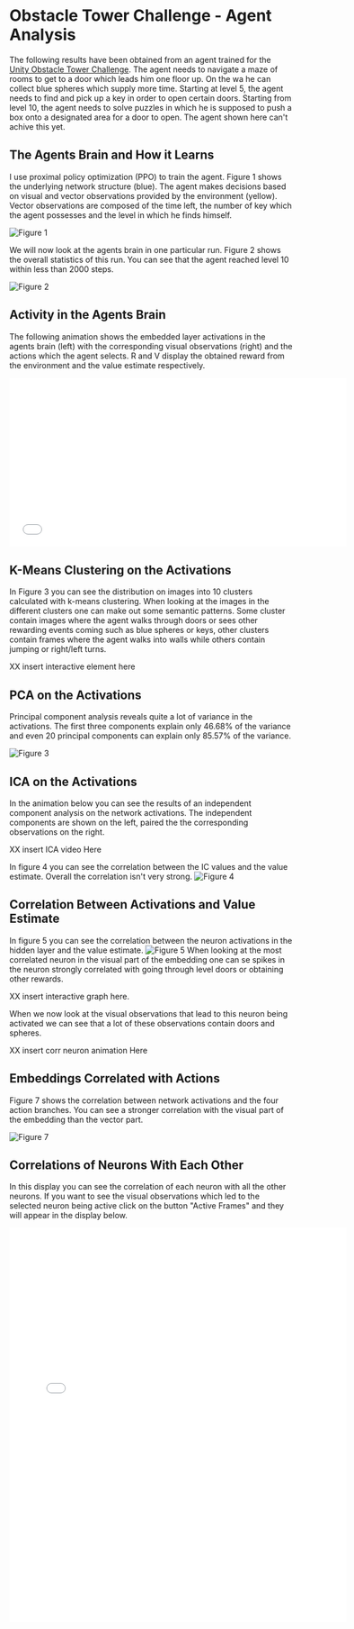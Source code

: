 # Obstacle Tower Challenge - Agent Analysis

The following results have been obtained from an agent trained for the [Unity Obstacle Tower Challenge](https://www.aicrowd.com/challenges/unity-obstacle-tower-challenge). The agent needs to navigate a maze of rooms to get to a door which leads him one floor up. On the wa he can collect blue spheres which supply more time. Starting at level 5, the agent needs to find and pick up a key in order to open certain doors. Starting from level 10, the agent needs to solve puzzles in which he is supposed to push a box onto a designated area for a door to open. The agent shown here can't achive this yet.

## The Agents Brain and How it Learns
I use proximal policy optimization (PPO) to train the agent. Figure 1 shows the underlying network structure (blue). The agent makes decisions based on visual and vector observations provided by the environment (yellow). Vector observations are composed of the time left, the number of key which the agent possesses and the level in which he finds himself.

![Figure 1](./content/images/NetworkStructure.png "Figure 1: Network Structure")

We will now look at the agents brain in one particular run. Figure 2 shows the overall statistics of this run. You can see that the agent reached level 10 within less than 2000 steps.

![Figure 2](./content/images/Performance_Actions.png "Figure 2: Perforance and Action Distribution")

## Activity in the Agents Brain
The following animation shows the embedded layer activations in the agents brain (left) with the corresponding visual observations (right) and the actions which the agent selects. R and V display the obtained reward from the environment and the value estimate respectively.

<iframe width="600" height="300" frameborder="0" scrolling="no" src="content/anim_encodings.html" align="center"></iframe>

## K-Means Clustering on the Activations
In Figure 3 you can see the distribution on images into 10 clusters calculated with k-means clustering. When looking at the images in the different clusters one can make out some semantic patterns. Some cluster contain images where the agent walks through doors or sees other rewarding events coming such as blue spheres or keys, other clusters contain frames where the agent walks into walls while others contain jumping or right/left turns.

XX insert interactive element here

## PCA on the Activations
Principal component analysis reveals quite a lot of variance in the activations. The first three components explain only 46.68% of the variance and even 20 principal components can explain only 85.57% of the variance.

![Figure 3](./content/images/PCA.png "Figure 3: PCA")

## ICA on the Activations
In the animation below you can see the results of an independent component analysis on the network activations. The independent components are shown on the left, paired the the corresponding observations on the right.

XX insert ICA video Here

In figure 4 you can see the correlation between the IC values and the value estimate. Overall the correlation isn't very strong.
![Figure 4](./content/images/ICA_Correlation.png "Figure 4: ICA Correlation")

## Correlation Between Activations and Value Estimate
In figure 5 you can see the correlation between the neuron activations in the hidden layer and the value estimate.
![Figure 5](./content/images/Val_Correlation.png "Figure 4: Correlation VE - Activations")
When looking at the most correlated neuron in the visual part of the embedding one can se spikes in the neuron strongly correlated with going through level doors or obtaining other rewards.

XX insert interactive graph here.

When we now look at the visual observations that lead to this neuron being activated we can see that a lot of these observations contain doors and spheres.

XX insert corr neuron animation Here

## Embeddings Correlated with Actions
Figure 7 shows the correlation between network activations and the four action branches. You can see a stronger correlation with the visual part of the embedding than the vector part.

![Figure 7](./content/images/Act_Correlation.png "Figure 4: Correlation Action - Activations")

## Correlations of Neurons With Each Other
In this display you can see the correlation of each neuron with all the other neurons. If you want to see the visual observations which led to the selected neuron being active click on the button "Active Frames" and they will appear in the display below.

<iframe width="600" height="700" frameborder="0" scrolling="no" src="content/anim_correlations.html" align="center"></iframe>
